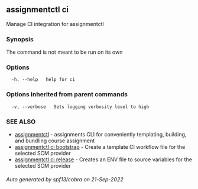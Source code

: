 ## assignmentctl ci

Manage CI integration for assignmentctl

### Synopsis

The command is not meant to be run on its own

### Options

```
  -h, --help   help for ci
```

### Options inherited from parent commands

```
  -v, --verbose   Sets logging verbosity level to high
```

### SEE ALSO

* [assignmentctl](assignmentctl.md)	 - assignments CLI for conveniently templating, building, and bundling course assignment
* [assignmentctl ci bootstrap](assignmentctl_ci_bootstrap.md)	 - Create a template CI workflow file for the selected SCM provider
* [assignmentctl ci release](assignmentctl_ci_release.md)	 - Creates an ENV file to source variables for the selected SCM provider

###### Auto generated by spf13/cobra on 21-Sep-2022
